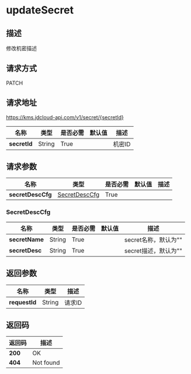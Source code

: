 # updateSecret


## 描述
修改机密描述

## 请求方式
PATCH

## 请求地址
https://kms.jdcloud-api.com/v1/secret/{secretId}

|名称|类型|是否必需|默认值|描述|
|---|---|---|---|---|
|**secretId**|String|True| |机密ID|

## 请求参数
|名称|类型|是否必需|默认值|描述|
|---|---|---|---|---|
|**secretDescCfg**|[SecretDescCfg](updatesecret#secretdesccfg)|True| | |

### <div id="secretdesccfg">SecretDescCfg</div>
|名称|类型|是否必需|默认值|描述|
|---|---|---|---|---|
|**secretName**|String|True| |secret名称，默认为""|
|**secretDesc**|String|True| |secret描述，默认为""|

## 返回参数
|名称|类型|描述|
|---|---|---|
|**requestId**|String|请求ID|


## 返回码
|返回码|描述|
|---|---|
|**200**|OK|
|**404**|Not found|
